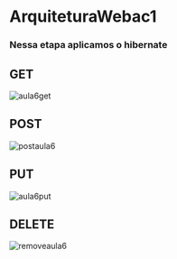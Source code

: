 # ArquiteturaWebac1

### Nessa etapa aplicamos o hibernate 

## GET
![aula6get](https://github.com/IcaroIyusuka/ArquiteturaWebac1/assets/115050400/b43fc45a-1993-4325-9ce3-d8c9f4749b24)

## POST
![postaula6](https://github.com/IcaroIyusuka/ArquiteturaWebac1/assets/115050400/1f6727d2-af45-4218-9b41-679a74c594c7)

## PUT
![aula6put](https://github.com/IcaroIyusuka/ArquiteturaWebac1/assets/115050400/75d2534b-64d9-40bf-9b59-dd90b5a1a2e9)

## DELETE
![removeaula6](https://github.com/IcaroIyusuka/ArquiteturaWebac1/assets/115050400/5d09f161-671c-427e-885f-f969ac428e8a)

